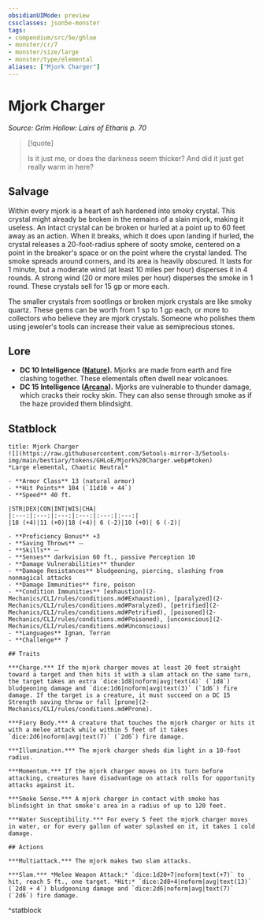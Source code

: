 ```yaml
---
obsidianUIMode: preview
cssclasses: json5e-monster
tags:
- compendium/src/5e/ghloe
- monster/cr/7
- monster/size/large
- monster/type/elemental
aliases: ["Mjork Charger"]
---
```

# Mjork Charger
*Source: Grim Hollow: Lairs of Etharis p. 70*  

> [!quote]  
> 
> Is it just me, or does the darkness seem thicker? And did it just get really warm in here?

## Salvage

Within every mjork is a heart of ash hardened into smoky crystal. This crystal might already be broken in the remains of a slain mjork, making it useless. An intact crystal can be broken or hurled at a point up to 60 feet away as an action. When it breaks, which it does upon landing if hurled, the crystal releases a 20-foot-radius sphere of sooty smoke, centered on a point in the breaker's space or on the point where the crystal landed. The smoke spreads around corners, and its area is heavily obscured. It lasts for 1 minute, but a moderate wind (at least 10 miles per hour) disperses it in 4 rounds. A strong wind (20 or more miles per hour) disperses the smoke in 1 round. These crystals sell for 15 gp or more each.

The smaller crystals from sootlings or broken mjork crystals are like smoky quartz. These gems can be worth from 1 sp to 1 gp each, or more to collectors who believe they are mjork crystals. Someone who polishes them using jeweler's tools can increase their value as semiprecious stones.

## Lore

- **DC 10 Intelligence ([Nature](2-Mechanics/CLI/rules/skills.md#Nature)).** Mjorks are made from earth and fire clashing together. These elementals often dwell near volcanoes.  
- **DC 15 Intelligence ([Arcana](2-Mechanics/CLI/rules/skills.md#Arcana)).** Mjorks are vulnerable to thunder damage, which cracks their rocky skin. They can also sense through smoke as if the haze provided them blindsight.  

## Statblock

```ad-statblock
title: Mjork Charger
![](https://raw.githubusercontent.com/5etools-mirror-3/5etools-img/main/bestiary/tokens/GHLoE/Mjork%20Charger.webp#token)
*Large elemental, Chaotic Neutral*

- **Armor Class** 13 (natural armor)
- **Hit Points** 104 (`11d10 + 44`)
- **Speed** 40 ft.

|STR|DEX|CON|INT|WIS|CHA|
|:---:|:---:|:---:|:---:|:---:|:---:|
|18 (+4)|11 (+0)|18 (+4)| 6 (-2)|10 (+0)| 6 (-2)|

- **Proficiency Bonus** +3
- **Saving Throws** ⏤
- **Skills** ⏤
- **Senses** darkvision 60 ft., passive Perception 10
- **Damage Vulnerabilities** thunder
- **Damage Resistances** bludgeoning, piercing, slashing from nonmagical attacks
- **Damage Immunities** fire, poison
- **Condition Immunities** [exhaustion](2-Mechanics/CLI/rules/conditions.md#Exhaustion), [paralyzed](2-Mechanics/CLI/rules/conditions.md#Paralyzed), [petrified](2-Mechanics/CLI/rules/conditions.md#Petrified), [poisoned](2-Mechanics/CLI/rules/conditions.md#Poisoned), [unconscious](2-Mechanics/CLI/rules/conditions.md#Unconscious)
- **Languages** Ignan, Terran
- **Challenge** 7

## Traits

***Charge.*** If the mjork charger moves at least 20 feet straight toward a target and then hits it with a slam attack on the same turn, the target takes an extra `dice:1d8|noform|avg|text(4)` (`1d8`) bludgeoning damage and `dice:1d6|noform|avg|text(3)` (`1d6`) fire damage. If the target is a creature, it must succeed on a DC 15 Strength saving throw or fall [prone](2-Mechanics/CLI/rules/conditions.md#Prone).

***Fiery Body.*** A creature that touches the mjork charger or hits it with a melee attack while within 5 feet of it takes `dice:2d6|noform|avg|text(7)` (`2d6`) fire damage.

***Illumination.*** The mjork charger sheds dim light in a 10-foot radius.

***Momentum.*** If the mjork charger moves on its turn before attacking, creatures have disadvantage on attack rolls for opportunity attacks against it.

***Smoke Sense.*** A mjork charger in contact with smoke has blindsight in that smoke's area in a radius of up to 120 feet.

***Water Susceptibility.*** For every 5 feet the mjork charger moves in water, or for every gallon of water splashed on it, it takes 1 cold damage.

## Actions

***Multiattack.*** The mjork makes two slam attacks.

***Slam.*** *Melee Weapon Attack:* `dice:1d20+7|noform|text(+7)` to hit, reach 5 ft., one target. *Hit:* `dice:2d8+4|noform|avg|text(13)` (`2d8 + 4`) bludgeoning damage and `dice:2d6|noform|avg|text(7)` (`2d6`) fire damage.
```
^statblock